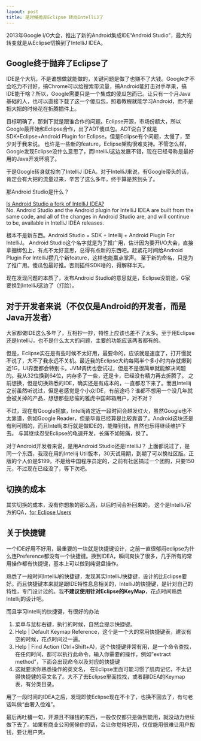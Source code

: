 ```yaml
---
layout: post
title: 是时候抛弃Eclipse 转向IntelliJ了
---
```


2013年Google I/O大会，推出了新的Android集成IDE“Android Studio”，最大的转变就是从Eclipse切换到了IntelliJ IDEA。

## Google终于抛弃了Eclipse了
IDE是个大坑，不是谁想做就能做的，关键问题是做了也赚不了大钱。Google才不会吃力不讨好，搞Chrome可以给搜索带流量，搞Android能打击对手苹果，搞IDE能干啥？所以，Google需要只是一个集成的傻瓜包而已。让只有一个月Java基础的人，也可以直接下载了这一个傻瓜包，照着教程就能学习Android，而不是把大把的时候花在折腾插件上。

目标明确了，那剩下就是跟谁合作的问题。Eclipse开源，市场份额大，所以Google最开始和Eclipse合作，出了ADT傻瓜包。ADT说白了就是SDK+Eclipse+Android Plugin for Eclipse。但是Eclipse有个问题，太慢了，至少对于我来说。
也许是一些新的feature，Eclipse架构很难支持。不管怎么样，Google发现Eclipse没什么意思了，而IntelliJ这边发展不错，现在已经号称是最好用的Java开发环境了。

于是Google转身就投向了IntelliJ IDEA。对于IntelliJ来说，有Google带头的话，肯定会有大把的流量过来，辛苦了这么多年，终于算是熬到头了。

那Android Studio是什么？

[Is Android Studio a fork of IntelliJ IDEA?](http://blogs.jetbrains.com/idea/2013/05/intellij-idea-and-android-studio-faq/)<br/>
No. Android Studio and the Android plugin for IntelliJ IDEA are built from the same code, and all of the changes in Android Studio are, and will continue to be, available in IntelliJ IDEA releases.


根本不是新东西。Android Studio = SDK + Intellij + Android Plugin For IntelliJ。
Android Studio这个名字就是为了推广用，估计因为要开I/O大会，直接拿捆绑包上，有点不太好意思，总得有点新的东西吧。赶紧花时间给Android Plugin For IntelliJ攒几个新feature，这样也能赢点掌声。
至于新的命名，只是为了推广用。傻瓜包最好推。否则插件SDK啥的，得解释半天。

现在发现问题的本质了，发布Android Studio的意思就是，Eclipse没前途，G家要换到IntelliJ这边了（打脸）。

## 对于开发者来说（不仅仅是Android的开发者，而是Java开发者）
大家都做IDE这么多年了，互相抄一抄，特性上应该也差不了太多。至于用Eclipse还是IntelliJ，也不是什么太大的问题，主要的功能应该两者都有的。

但是，Eclipse实在是有些时候不太好用，最要命的，应该就是速度了，打开慢就不说了，大不了我永远不关机。最近我的Eclipse大约每隔半个多小时内存就爆到近1G，UI界面都会特别卡。JVM调优也尝试过，但是不是很简单就能解决问题的。我从32位换到64位，内存多了一些，还是卡，已经没有精力再去折腾了。
之前想换，但是切换熟悉的IDE，确实还是有成本的，一直都忍下来了。而且Intellij之前虽然听说过，但是老感觉是个小众IDE，有前途吗？谁都不想用一个没几年就会被关掉的产品，想想那些悲催的雅虎中国邮箱用户，对不对？

不过，现在有Google摇旗，Intellij肯定近一段时间会越发红火，虽然Google也不太靠谱，例如Google Reader，但是毕竟已经算是比较靠谱了。Android这块还是有利可图的，而且Intellij本行就是做IDE的，能赚到钱，自然也乐得继续维护下去。
与其继续忍受Eclipse的龟速开发，长痛不如短痛，换了。

对于Android开发者来说，是用Android Studio还是IntelliJ？
上面都说过了，是同一个东西，我现在用的Intellij Util版本，30天试用期，到期了可以换社区版。正版的个人价是$199，不是给中国程序员定的，之前有社区搞过一个团购，只要150元，不过现在已经没了，等下次吧。

## 切换的成本
其实切换的成本，没有你想象的那么高，以后时间会补回来的。
这个是IntelliJ官方的QA，[for Eclipse Users](http://www.jetbrains.com/idea/documentation/migration_faq.html)

## 关于快捷键
一个IDE好用不好用，最重要的一块就是快捷键设计，之前一直很郁闷eclipse为什么连Preference都没有一个快捷键。换到IDEA，瞬间爽快了很多，几乎所有的常用操作都有快捷键，基本上可以做到纯键盘操作。

熟悉了一段时间IntelliJ的快捷键，发现其实IntelliJ快捷键，设计的比Eclipse要好。而且快捷键本来就是跟IDE特性息息相关的，IntelliJ的快捷键，是针对自己的特性，专门设计过的。我**不建议使用针对Eclipse的KeyMap**，花点时间熟悉Intellij的设计吧。

而且学习Intellij的快捷键，有很好的办法

1.  菜单与鼠标右键，执行的时候，自然会提示快捷键。
2.  Help | Default Keymap Reference，这个是一个大的常用快捷键表，建议有空的时候，花点时间过一遍。
3.  Help | Find Action (Ctrl+Shift+A)，这个快捷键非常有用，是一个命令查找，在任何时间，都可以执行此命令，输入你需要的操作，例如”extract method”，下面会出现命令以及对应的快捷键
4.  这就要求你熟悉操作的英文名， 在Eclipse里面可能习惯了肌肉记忆，不太记得快捷健的英文名了。大不了去Eclipse里面找找，或者翻IDEA的Keymap表，有分类目录。

用了一段时间的IDEA之后，发现即使Eclipse现在不卡了，也换不回去了，有句老话叫做“由奢入俭难”。

最后再吐槽一句，开源且不赚钱的东西，一般仅仅都只是做到能用，就没动力继续做下去了。如果有商业公司伺候你的话，会让你觉得好用，仅仅能用很难让用户掏钱，要让用户爽。

